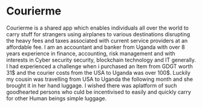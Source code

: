 # Courierme
Courierme is a shared app which enables individuals all over the world to carry stuff for strangers using airplanes to various destinations disrupting the heavy fees and taxes associated with current service providers at an affordable fee.
I am an accountant and banker from Uganda with over 8 years experience in finance, accounting, risk management and with interests in Cyber security security, blockchain technology and IT generally.
I had experienced a challenge when i purchased an Item from GDGT worth 31$ and the courier costs from the USA to Uganda was over 100$. Luckily my cousin was travelling from USA to Uganda the following month and she brought it in her hand luggage. I wished there was aplatform of such goodhearted persons who culd be incentivised to easily and quickly carry for other Human beings simple luggage.
